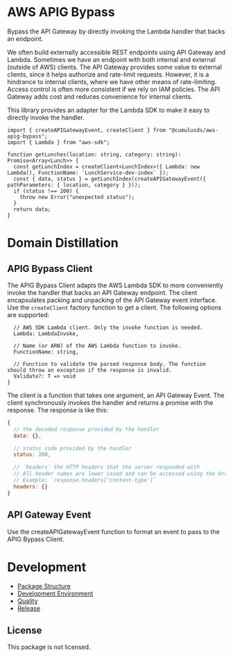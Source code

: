 # AWS APIG Bypass

Bypass the API Gateway by directly invoking the Lambda handler that backs an endpoint.

We often build externally accessible REST endpoints using API Gateway and Lambda. Sometimes we have an endpoint with both internal and external (outside of AWS) clients. The API Gateway provides some value to external clients, since it helps authorize and rate-limit requests. However, it is a hindrance to internal clients, where we have other means of rate-limiting. Access control is often more consistent if we rely on IAM policies. The API Gateway adds cost and reduces convenience for internal clients.

This library provides an adapter for the Lambda SDK to make it easy to directly invoke the handler.

```flow js
import { createAPIGatewayEvent, createClient } from "@cumulusds/aws-apig-bypass";
import { Lambda } from "aws-sdk";

function getLunches(location: string, category: string): Promise<Array<Lunch>> {
  const getLunchIndex = createClient<LunchIndex>({ Lambda: new Lambda(), FunctionName: `LunchService-dev-index` });
  const { data, status } = getLunchIndex(createAPIGatewayEvent({ pathParameters: { location, category } }));
  if (status !== 200) {
    throw new Error("unexpected status");
  }
  return data;
}
```

# Domain Distillation

## APIG Bypass Client

The APIG Bypass Client adapts the AWS Lambda SDK to more conveniently invoke the handler that backs an API Gateway endpoint. The client encapsulates packing and unpacking of the API Gateway event interface. Use the `createClient` factory function to get a client. The following options are supported:
```flow js
  // AWS SDK Lambda client. Only the invoke function is needed. 
  Lambda: LambdaInvoke,

  // Name (or ARN) of the AWS Lambda function to invoke.
  FunctionName: string,

  // Function to validate the parsed response body. The function should throw an exception if the response is invalid.
  Validate?: T => void
}
```

The client is a function that takes one argument, an API Gateway Event. The client synchronously invokes the handler and returns a promise with the response. The response is like this:
```js
{
  // the decoded response provided by the handler
  data: {},

  // status code provided by the handler
  status: 200,

  // `headers` the HTTP headers that the server responded with
  // All header names are lower cased and can be accessed using the bracket notation.
  // Example: `response.headers['content-type']`
  headers: {}
}
```

## API Gateway Event

Use the createAPIGatewayEvent function to format an event to pass to the APIG Bypass Client.

# Development

- [Package Structure](doc/development.md#package-structure)
- [Development Environment](doc/development.md#development-environment)
- [Quality](doc/development.md#quality)
- [Release](doc/development.md#release)

## License

This package is not licensed.
